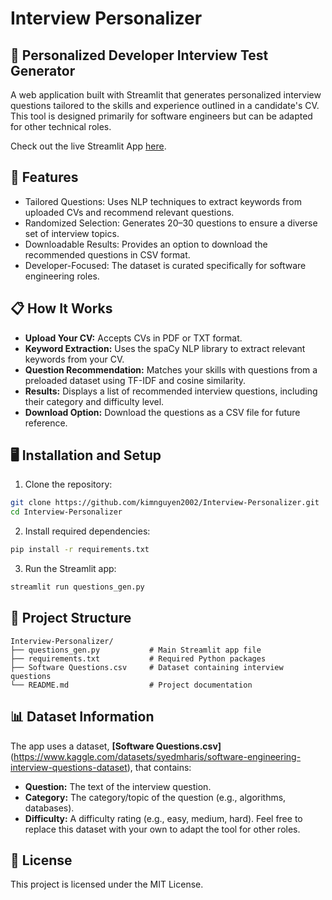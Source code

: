 # Interview Personalizer
## 🎯 Personalized Developer Interview Test Generator
A web application built with Streamlit that generates personalized interview questions tailored to the skills and experience outlined in a candidate's CV. This tool is designed primarily for software engineers but can be adapted for other technical roles.

Check out the live Streamlit App [here](https://interviewpersonalizer.streamlit.app/). 

## 🚀 Features

- Tailored Questions: Uses NLP techniques to extract keywords from uploaded CVs and recommend relevant questions.
- Randomized Selection: Generates 20–30 questions to ensure a diverse set of interview topics.
- Downloadable Results: Provides an option to download the recommended questions in CSV format.
- Developer-Focused: The dataset is curated specifically for software engineering roles.

## 📋 How It Works

- **Upload Your CV:** Accepts CVs in PDF or TXT format.
- **Keyword Extraction:** Uses the spaCy NLP library to extract relevant keywords from your CV.
- **Question Recommendation:** Matches your skills with questions from a preloaded dataset using TF-IDF and cosine similarity.
- **Results:** Displays a list of recommended interview questions, including their category and difficulty level.
- **Download Option:** Download the questions as a CSV file for future reference.

## 🖥️ Installation and Setup
1. Clone the repository:
```bash
git clone https://github.com/kimnguyen2002/Interview-Personalizer.git
cd Interview-Personalizer
```
2. Install required dependencies:
```bash
pip install -r requirements.txt
```
3. Run the Streamlit app:
```bash
streamlit run questions_gen.py
```
## 📂 Project Structure
```
Interview-Personalizer/
├── questions_gen.py           # Main Streamlit app file
├── requirements.txt           # Required Python packages
├── Software Questions.csv     # Dataset containing interview questions
└── README.md                  # Project documentation 
```

## 📊 Dataset Information
The app uses a dataset, **[Software Questions.csv]**(https://www.kaggle.com/datasets/syedmharis/software-engineering-interview-questions-dataset), that contains:
- **Question:** The text of the interview question.
- **Category:** The category/topic of the question (e.g., algorithms, databases).
- **Difficulty:** A difficulty rating (e.g., easy, medium, hard).
Feel free to replace this dataset with your own to adapt the tool for other roles.

## 📜 License
This project is licensed under the MIT License.

